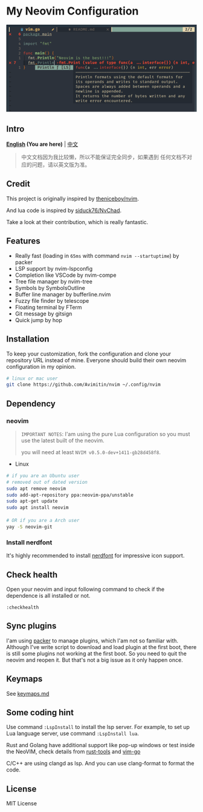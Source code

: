 # My Neovim Configuration 

![User Interface Preview](./image/screenshot.png)

## Intro

**[English](./README.md) (You are here)**
|
[中文](docs/README_CN.md)

> 中文文档因为我比较懒，所以不能保证完全同步，如果遇到
> 任何文档不对应的问题，请以英文版为准。

## Credit

This project is originally inspired by
[theniceboy/nvim](https://github.com/theniceboy/nvim).

And lua code is inspired by
[siduck76/NvChad](https://github.com/siduck76/NvChad).

Take a look at their contribution, which is really fantastic.

## Features

- Really fast (loading in `65ms` with command `nvim --startuptime`) by packer
- LSP support by nvim-lspconfig
- Completion like VSCode by nvim-compe
- Tree file manager by nvim-tree
- Symbols by SymbolsOutline
- Buffer line manager by bufferline.nvim
- Fuzzy file finder by telescope
- Floating terminal by FTerm
- Git message by gitsign
- Quick jump by hop

## Installation

To keep your customization, fork the configuration and clone
your repository URL instead of mine. Everyone should build their
own neovim configuration in my opinion.

```bash
# linux or mac user
git clone https://github.com/Avimitin/nvim ~/.config/nvim
```

## Dependency

### neovim

> `IMPORTANT NOTES`: I'am using the pure Lua configuration so you 
> must use the latest built of the neovim.
>
> you will need at least `NVIM v0.5.0-dev+1411-gb28d458f8`.

- Linux

```bash
# if you are an Ubuntu user
# removed out of dated version
sudo apt remove neovim
sudo add-apt-repository ppa:neovim-ppa/unstable
sudo apt-get update
sudo apt install neovim

# OR if you are a Arch user
yay -S neovim-git
```

### Install nerdfont

It's highly recommended to install [nerdfont](https://www.nerdfonts.com/font-downloads) 
for impressive icon support.

## Check health

Open your neovim and input following command to check if the dependence is all installed or not.

```vim
:checkhealth
```

## Sync plugins

I'am using [packer](https://github.com/wbthomason/packer.nvim) to manage
plugins, which I'am not so familiar with. Although I've write script
to download and load plugin at the first boot, there is still some plugins
not working at the first boot. So you need to quit the neovim and reopen it.
But that's not a big issue as it only happen once.

## Keymaps

See [keymaps.md](./docs/keymaps.md)

## Some coding hint

Use command `:LspInstall` to install the lsp server. For example, to set up
Lua language server, use command `:LspInstall lua`.

Rust and Golang have additional support like pop-up windows or test inside
the NeoVIM, check details from [rust-tools](https://github.com/simrat39/rust-tools.nvim/)
and [vim-go](https://github.com/fatih/vim-go)

C/C++ are using clangd as lsp. And you can use clang-format to format the
code.

## License

MIT License
